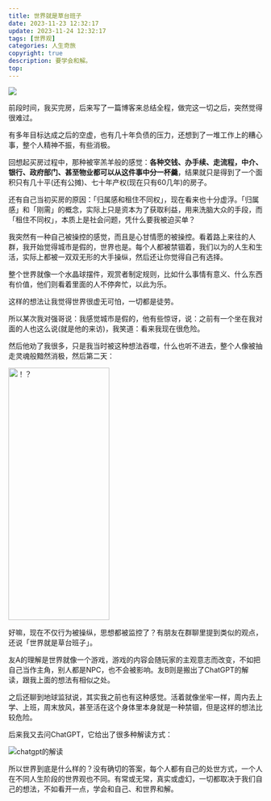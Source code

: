 ```yaml
---
title: 世界就是草台班子
date: 2023-11-23 12:32:17
update: 2023-11-24 12:32:17
tags: [世界观]
categories: 人生奇旅
copyright: true
description: 要学会和解。
top:
---
```


<img src="https://s2.loli.net/2023/11/23/pTwjIJUboOYXeE3.jpg">

前段时间，我买完房，后来写了一篇博客来总结全程，做完这一切之后，突然觉得很难过。

有多年目标达成之后的空虚，也有几十年负债的压力，还想到了一堆工作上的糟心事，整个人精神不振，有些消极。

回想起买房过程中，那种被宰羔羊般的感觉：**各种交钱、办手续、走流程，中介、银行、政府部门、甚至物业都可以从这件事中分一杯羹**，结果就只是得到了一个面积只有几十平(还有公摊)、七十年产权(现在只有60几年)的房子。

还有自己当初买房的原因：「归属感和租住不同权」，现在看来也十分虚浮。「归属感」和「刚需」的概念，实际上只是资本为了获取利益，用来洗脑大众的手段，而「租住不同权」，本质上是社会问题，凭什么要我被迫买单？

我突然有一种自己被操控的感觉，而且是心甘情愿的被操控。看着路上来往的人群，我开始觉得城市是假的，世界也是。每个人都被禁锢着，我们以为的人生和生活，实际上都被一双双无形的大手操纵，然后还让你觉得自己有选择。

整个世界就像一个水晶球摆件，观赏者制定规则，比如什么事情有意义、什么东西有价值，他们则看着里面的人不停奔忙，以此为乐。

这样的想法让我觉得世界很虚无可怕，一切都是徒劳。

所以某次我对强哥说：我感觉城市是假的，他有些惊讶，说：之前有一个坐在我对面的人也这么说(就是他的来访)，我笑道：看来我现在很危险。

然后他劝了我很多，只是我当时被这种想法吞噬，什么也听不进去，整个人像被抽走灵魂般黯然消极，然后第二天：

<img src="https://s2.loli.net/2023/11/26/FV4AcwKRtsl7MHX.png" width = "200" height = "500" alt="！？">

好嘛，现在不仅行为被操纵，思想都被监控了？有朋友在群聊里提到类似的观点，还说「世界就是草台班子」。

友A的理解是世界就像一个游戏，游戏的内容会随玩家的主观意志而改变，不如把自己当作主角，别人都是NPC，也不会被影响。友B则是搬出了ChatGPT的解读，跟我上面的想法有相似之处。

之后还聊到地球监狱说，其实我之前也有这种感觉。活着就像坐牢一样，周内去上学、上班，周末放风，甚至活在这个身体里本身就是一种禁锢，但是这样的想法比较危险。

后来我又去问ChatGPT，它给出了很多种解读方式：

![chatgpt的解读](https://s2.loli.net/2023/11/24/B1TYQL6qZpotcvH.jpg)

所以世界到底是什么样的？没有确切的答案，每个人都有自己的处世方式，一个人在不同人生阶段的世界观也不同。有常或无常，真实或虚幻，一切都取决于我们自己的想法，不如看开一点，学会和自己、和世界和解。
